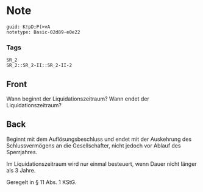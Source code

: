 # Note
```
guid: K!pD;P(>vA
notetype: Basic-02d89-e0e22
```

### Tags
```
SR_2
SR_2::SR_2-II::SR_2-II-2
```

## Front
Wann beginnt der Liquidationszeitraum? Wann endet der Liquidationszeitraum?

## Back
Beginnt mit dem Auflösungsbeschluss und endet mit der Auskehrung des Schlussvermögens an die Gesellschafter, nicht jedoch vor Ablauf des Sperrjahres.

Im Liquidationszeitraum wird nur einmal besteuert, wenn Dauer nicht länger als 3 Jahre.

Geregelt in § 11 Abs. 1 KStG.
